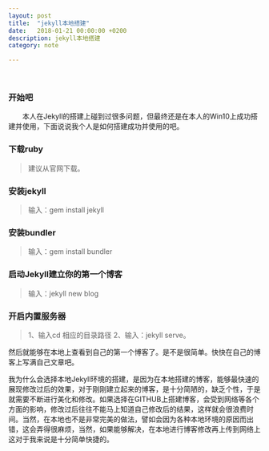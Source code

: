 ```yaml
---
layout: post
title:  "jekyll本地搭建"
date:   2018-01-21 00:00:00 +0200
description: jekyll本地搭建
category: note

---
```

 

### 开始吧       

　　本人在Jekyll的搭建上碰到过很多问题，但最终还是在本人的Win10上成功搭建并使用，下面说说我个人是如何搭建成功并使用的吧。

### 下载ruby
> 建议从官网下载。

### 安装jekyll
> 输入：gem install jekyll

### 安装bundler
> 输入：gem install bundler

### 启动Jekyll建立你的第一个博客
> 输入：jekyll new blog

### 开启内置服务器
> 1、输入cd 相应的目录路径
> 2、输入：jekyll serve。

然后就能够在本地上查看到自己的第一个博客了。是不是很简单。快快在自己的博客上写满自己文章吧。

我为什么会选择本地Jekyll环境的搭建，是因为在本地搭建的博客，能够最快速的展现修改过后的效果，对于刚刚建立起来的博客，是十分简陋的，缺乏个性，于是就需要不断进行美化和修改。如果选择在GITHUB上搭建博客，会受到网络等各个方面的影响，修改过后往往不能马上知道自己修改后的结果，这样就会很浪费时间。当然，在本地也不是非常完美的做法，譬如会因为各种本地环境的原因而出错，这会弄得很麻烦，当然，如果能够解决，在本地进行博客修改再上传到网络上这对于我来说是十分简单快捷的。




